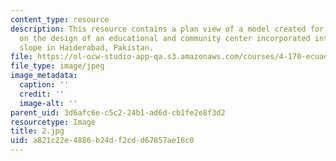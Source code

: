 ```yaml
---
content_type: resource
description: This resource contains a plan view of a model created for a workshop
  on the design of an educational and community center incorporated into a south-facing
  slope in Haiderabad, Pakistan.
file: https://ol-ocw-studio-app-qa.s3.amazonaws.com/courses/4-170-ecuador-workshop-fall-2006/a821c22e4886b24df2cdd67857ae16c0_2.jpg
file_type: image/jpeg
image_metadata:
  caption: ''
  credit: ''
  image-alt: ''
parent_uid: 3d6afc6e-c5c2-24b1-ad6d-cb1fe2e8f3d2
resourcetype: Image
title: 2.jpg
uid: a821c22e-4886-b24d-f2cd-d67857ae16c0
---
```

